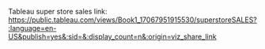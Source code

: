 Tableau super store sales link:
https://public.tableau.com/views/Book1_17067951915530/superstoreSALES?:language=en-US&publish=yes&:sid=&:display_count=n&:origin=viz_share_link
